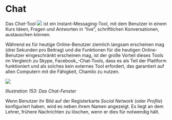 # Chat

Das _Chat_-Tool ![](../../.gitbook/assets/graphics374.png) ist ein Instant-Messaging-Tool, mit dem Benutzer in einem Kurs Ideen, Fragen und Antworten in “live”, schriftlichen Konversationen, austauschen können.

Während es für heutige Online-Benutzer ziemlich langsam erscheinen mag \(drei Sekunden pro Beitrag\) und die Funktionen für die heutigen Online-Benutzer eingeschränkt erscheinen mag, ist der große Vorteil dieses Tools im Vergleich zu Skype, Facebook\_-Chat-Tools, dass es als Teil der Plattform funktioniert und als solches kein externes Tool erfordert, das garantiert auf allen Computern mit die Fähigkeit, Chamilo zu nutzen.

![](../../.gitbook/assets/graphics280.png)

_Illustration 153: Das Chat-Fenster_

Wenn Benutzer ihr Bild auf der Registerkarte _Social Network_ \(oder _Profile_\) konfiguriert haben, wird es neben ihrem Namen angezeigt. Es liegt an dem Lehrer, frühere Nachrichten zu löschen, wenn er dies für notwendig hält.


